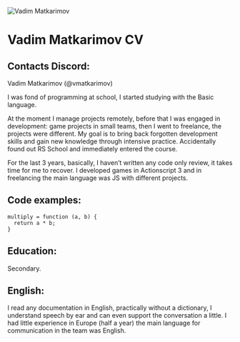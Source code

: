 ![Vadim Matkarimov](https://avatars.githubusercontent.com/u/5332153?v=4)

# Vadim Matkarimov CV

## Contacts Discord:
Vadim Matkarimov (@vmatkarimov)

I was fond of programming at school, I started studying with the Basic language.

At the moment I manage projects remotely, before that I was engaged in development: game projects in small teams, then I went to freelance, the projects were different. My goal is to bring back forgotten development skills and gain new knowledge through intensive practice. Accidentally found out RS School and immediately entered the course.

For the last 3 years, basically, I haven’t written any code only review, it takes time for me to recover. I developed games in Actionscript 3 and in freelancing the main language was JS with different projects.

## Code examples:
```
multiply = function (a, b) {
  return a * b;
}
```



## Education:
Secondary.

## English:

I read any documentation in English, practically without a dictionary, I understand speech by ear and can even support the conversation a little. I had little experience in Europe (half a year) the main language for communication in the team was English.